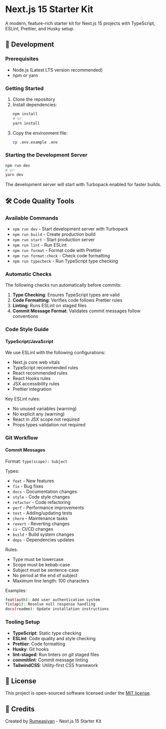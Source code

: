 # Next.js 15 Starter Kit

A modern, feature-rich starter kit for Next.js 15 projects with TypeScript, ESLint, Prettier, and Husky setup.

## 🚀 Development

### Prerequisites

- Node.js (Latest LTS version recommended)
- npm or yarn

### Getting Started

1. Clone the repository
2. Install dependencies:
   ```bash
   npm install
   # or
   yarn install
   ```
3. Copy the environment file:
   ```bash
   cp .env.example .env
   ```

### Starting the Development Server

```bash
npm run dev
# or
yarn dev
```

The development server will start with Turbopack enabled for faster builds.

## 🛠 Code Quality Tools

### Available Commands

- `npm run dev` - Start development server with Turbopack
- `npm run build` - Create production build
- `npm run start` - Start production server
- `npm run lint` - Run ESLint
- `npm run format` - Format code with Prettier
- `npm run format:check` - Check code formatting
- `npm run typecheck` - Run TypeScript type checking

### Automatic Checks

The following checks run automatically before commits:

1. **Type Checking**: Ensures TypeScript types are valid
2. **Code Formatting**: Verifies code follows Prettier rules
3. **Linting**: Runs ESLint on staged files
4. **Commit Message Format**: Validates commit messages follow conventions

### Code Style Guide

#### TypeScript/JavaScript

We use ESLint with the following configurations:

- Next.js core web vitals
- TypeScript recommended rules
- React recommended rules
- React Hooks rules
- JSX accessibility rules
- Prettier integration

Key ESLint rules:

- No unused variables (warning)
- No explicit any (warning)
- React in JSX scope not required
- Props types validation not required

### Git Workflow

#### Commit Messages

Format: `type(scope): Subject`

Types:

- `feat` - New features
- `fix` - Bug fixes
- `docs` - Documentation changes
- `style` - Code style changes
- `refactor` - Code refactoring
- `perf` - Performance improvements
- `test` - Adding/updating tests
- `chore` - Maintenance tasks
- `revert` - Reverting changes
- `ci` - CI/CD changes
- `build` - Build system changes
- `deps` - Dependencies updates

Rules:

- Type must be lowercase
- Scope must be kebab-case
- Subject must be sentence-case
- No period at the end of subject
- Maximum line length: 100 characters

Examples:

```bash
feat(auth): Add user authentication system
fix(api): Resolve null response handling
docs(readme): Update installation instructions
```

### Tooling Setup

- **TypeScript**: Static type checking
- **ESLint**: Code quality and style checking
- **Prettier**: Code formatting
- **Husky**: Git hooks
- **lint-staged**: Run linters on git staged files
- **commitlint**: Commit message linting
- **TailwindCSS**: Utility-first CSS framework

## 📝 License

This project is open-sourced software licensed under the [MIT license](https://opensource.org/licenses/MIT).

## 👏 Credits

Created by [Rumeasiyan](https://github.com/rumeasiyan) - Next.js 15 Starter Kit
